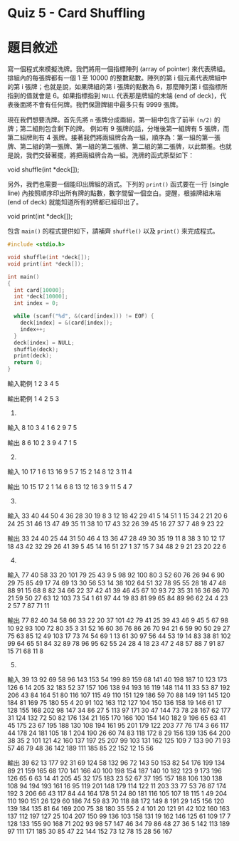 Quiz 5 - Card Shuffling
=======================

# 題目敘述

寫一個程式來模擬洗牌。我們將用一個指標陣列 (array of pointer) 來代表牌組。排組內的每張牌都有一個 1 至 10000 的整數點數。陣列的第 i 個元素代表牌組中的第 i 張牌；也就是說，如果牌組的第 i 張牌的點數為 6，那麼陣列第 i 個指標所指到的值就會是 6。如果指標指到 `NULL` 代表那是牌組的末端 (end of deck)，代表後面將不會有任何牌。我們保證牌組中最多只有 9999 張牌。

現在我們想要洗牌。首先先將 `n` 張牌分成兩組，第一組中包含了前半 `(n/2)` 的牌；第二組則包含剩下的牌。 例如有 9 張牌的話，分堆後第一組牌有 5 張牌，而第二組牌則有 4 張牌。接著我們將兩組牌合為一組，順序為：第一組的第一張牌、第二組的第一張牌、第一組的第二張牌、第二組的第二張牌，以此類推。也就是說，我們交替著擺，將把兩組牌合為一組。洗牌的函式原型如下：

void shuffle(int *deck[]);

另外，我們也需要一個能印出牌組的涵式。下列的 `print()` 函式要在一行 (single line) 內按照順序印出所有牌的點數，數字間留一個空白。提醒，根據牌組末端 (end of deck) 就能知道所有的牌都已經印出了。

void print(int *deck[]);

包含 `main()` 的程式提供如下，請補齊 `shuffle()` 以及 `print()` 來完成程式。

```cpp
#include <stdio.h>

void shuffle(int *deck[]);
void print(int *deck[]);

int main()
{
  int card[10000];
  int *deck[10000];
  int index = 0;

  while (scanf("%d", &(card[index])) != EOF) {
    deck[index] = &(card[index]);
    index++;
  }
  deck[index] = NULL;
  shuffle(deck);
  print(deck);  
  return 0;
}
```
輸入範例
1 2 3 4 5

輸出範例
1 4 2 5 3


1. 
輸入
8 10 3 4 1 6 2 9 7 5

輸出
8 6 10 2 3 9 4 7 1 5

2. 
輸入
10 17 1 6 13 16 9 5 7 15 2 14 8 12 3 11 4

輸出
10 15 17 2 1 14 6 8 13 12 16 3 9 11 5 4 7 

3. 
輸入
33 40 44 50 4 36 28 30 19 8 3 12 18 42 29 41 5 14 51 1 15 34 2 21 20 6 24 25 31 46 13 47 49 35 11 38 10 17 43 32 26 39 45 16 27 37 7 48 9 23 22

輸出
33 24 40 25 44 31 50 46 4 13 36 47 28 49 30 35 19 11 8 38 3 10 12 17 18 43 42 32 29 26 41 39 5 45 14 16 51 27 1 37 15 7 34 48 2 9 21 23 20 22 6

4. 
輸入
77 40 58 33 20 101 79 25 43 9 5 98 92 100 80 3 52 60 76 26 94 6 90 29 75 85 49 17 74 69 13 30 56 53 14 38 102 64 51 32 78 95 55 28 18 47 48 88 91 15 68 8 82 34 66 22 37 42 41 39 46 45 67 10 93 72 35 31 16 36 86 70 21 59 50 27 63 12 103 73 54 1 61 97 44 19 83 81 99 65 84 89 96 62 24 4 23 2 57 7 87 71 11

輸出
77 82 40 34 58 66 33 22 20 37 101 42 79 41 25 39 43 46 9 45 5 67 98 10 92 93 100 72 80 35 3 31 52 16 60 36 76 86 26 70 94 21 6 59 90 50 29 27 75 63 85 12 49 103 17 73 74 54 69 1 13 61 30 97 56 44 53 19 14 83 38 81 102 99 64 65 51 84 32 89 78 96 95 62 55 24 28 4 18 23 47 2 48 57 88 7 91 87 15 71 68 11 8

5. 
輸入
39 13 92 69 58 96 143 153 54 199 89 159 68 141 40 198 187 10 123 173 126 6 14 205 32 183 52 37 157 106 138 94 193 16 119 148 114 11 33 53 87 192 206 43 84 164 51 80 116 107 115 49 110 151 129 186 59 70 88 149 191 145 120 184 81 169 75 180 55 4 20 91 102 163 112 127 104 150 136 158 19 146 61 17 128 155 168 202 98 147 34 86 27 5 113 97 171 30 47 144 73 78 28 167 62 177 31 124 132 72 50 82 176 134 21 165 170 166 100 154 140 182 9 196 65 63 41 45 175 23 67 195 188 130 108 194 161 95 201 179 122 203 77 76 174 3 66 117 44 178 24 181 105 18 1 204 190 26 60 74 83 118 172 8 29 156 139 135 64 200 38 35 2 101 121 42 160 137 197 25 207 99 103 131 162 125 109 7 133 90 71 93 57 46 79 48 36 142 189 111 185 85 22 152 12 15 56

輸出
39 62 13 177 92 31 69 124 58 132 96 72 143 50 153 82 54 176 199 134 89 21 159 165 68 170 141 166 40 100 198 154 187 140 10 182 123 9 173 196 126 65 6 63 14 41 205 45 32 175 183 23 52 67 37 195 157 188 106 130 138 108 94 194 193 161 16 95 119 201 148 179 114 122 11 203 33 77 53 76 87 174 192 3 206 66 43 117 84 44 164 178 51 24 80 181 116 105 107 18 115 1 49 204 110 190 151 26 129 60 186 74 59 83 70 118 88 172 149 8 191 29 145 156 120 139 184 135 81 64 169 200 75 38 180 35 55 2 4 101 20 121 91 42 102 160 163 137 112 197 127 25 104 207 150 99 136 103 158 131 19 162 146 125 61 109 17 7 128 133 155 90 168 71 202 93 98 57 147 46 34 79 86 48 27 36 5 142 113 189 97 111 171 185 30 85 47 22 144 152 73 12 78 15 28 56 167

